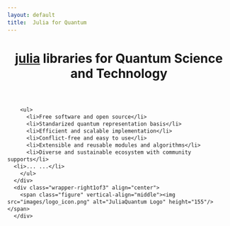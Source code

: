 ```yaml
---
layout: default
title:  Julia for Quantum
---
```


<header>
<h1 align="center">
  <a href="http://julialang.org" target="_blank">julia</a> libraries for Quantum Science and Technology
</h1>
</header>

<div class="wrapper">
      <div class="wrapper-left2of3" vertical-align="middle">

        <ul>
          <li>Free software and open source</li>
          <li>Standarized quantum representation basis</li>
          <li>Efficient and scalable implementation</li>
          <li>Conflict-free and easy to use</li>
          <li>Extensible and reusable modules and algorithms</li>
          <li>Diverse and sustainable ecosystem with community supports</li>
	  <li>... ...</li>
        </ul>
      </div>
      <div class="wrapper-right1of3" align="center">
        <span class="figure" vertical-align="middle"><img src="images/logo_icon.png" alt="JuliaQuantum Logo" height="155"/></span>
      </div>
</div>
